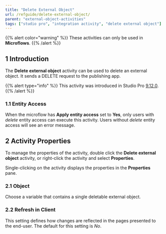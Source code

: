 ```yaml
---
title: "Delete External Object"
url: /refguide/delete-external-object/
parent: "external-object-activities"
tags: ["studio pro", "integration activity", "delete external object"]
---
```

{{% alert color="warning" %}}
These activities can only be used in **Microflows**.
{{% /alert %}}

## 1 Introduction

The **Delete external object** activity can be used to delete an external object. It sends a DELETE request to the publishing app.

{{% alert type="info" %}}
This activity was introduced in Studio Pro [9.12.0](/releasenotes/studio-pro/9.12/).
{{% /alert %}}

### 1.1 Entity Access

When the microflow has **Apply entity access** set to **Yes**, only users with *delete* entity access can execute this activity. Users without *delete* entity access will see an error message.

## 2 Activity Properties

To manage the properties of the activity, double click the **Delete external object** activity, or right-click the activity and select **Properties**. 

Single-clicking on the activity displays the properties in the **Properties** pane.

### 2.1 Object

Choose a variable that contains a single deletable external object.

### 2.2 Refresh in Client

This setting defines how changes are reflected in the pages presented to the end-user. The default for this setting is *No*.
